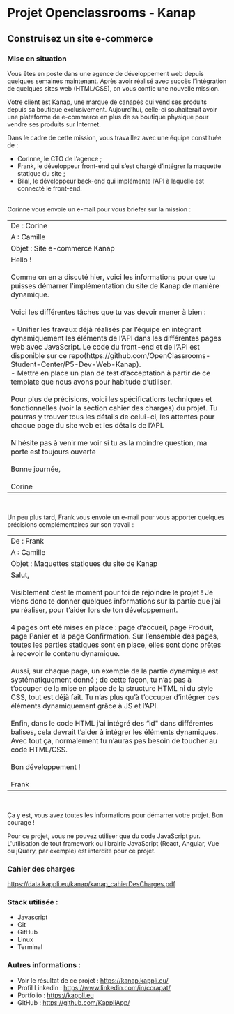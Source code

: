 # Projet Openclassrooms - Kanap
## Construisez un site e-commerce

### Mise en situation

Vous êtes en poste dans une agence de développement web depuis quelques semaines maintenant. Après avoir réalisé avec succès l’intégration de quelques sites web (HTML/CSS), on vous confie une nouvelle mission.</br>

Votre client est Kanap, une marque de canapés qui vend ses produits depuis sa boutique exclusivement. Aujourd’hui, celle-ci souhaiterait avoir une plateforme de e-commerce en plus de sa boutique physique pour vendre ses produits sur Internet.</br>

Dans le cadre de cette mission, vous travaillez avec une équipe constituée de : 
- Corinne, le CTO de l’agence ;
- Frank, le développeur front-end qui s’est chargé d’intégrer la maquette statique du site ;
- Bilal, le développeur back-end qui implémente l’API à laquelle est connecté le front-end.</br></br>

Corinne vous envoie un e-mail pour vous briefer sur la mission :</br>

<table>
    <tr>
        <td>
            De : Corine
        </td>
    </tr>
    <tr>
        <td>
            A : Camille
        </td>
    </tr>
    <tr>
        <td>
            Objet : Site e-commerce Kanap
        </td>
    </tr>
    <tr>
        <td>
            Hello ! </br></br>
            Comme on en a discuté hier, voici les informations pour que tu puisses démarrer l’implémentation du site de Kanap de manière dynamique. </br></br>
            Voici les différentes tâches que tu vas devoir mener à bien :</br></br>
            - Unifier les travaux déjà réalisés par l’équipe en intégrant dynamiquement les éléments de l’API dans les différentes pages web avec JavaScript. Le code du front-end et de l’API est disponible sur ce repo(https://github.com/OpenClassrooms-Student-Center/P5-Dev-Web-Kanap). </br>
            - Mettre en place un plan de test d’acceptation à partir de ce template que nous avons pour habitude d’utiliser. </br></br>
            Pour plus de précisions, voici les spécifications techniques et fonctionnelles (voir la section cahier des charges) du projet. Tu pourras y trouver tous les détails de celui-ci, les attentes pour chaque page du site web et les détails de l’API. </br></br>
            N'hésite pas à venir me voir si tu as la moindre question, ma porte est toujours ouverte </br></br>
            Bonne journée,</br></br>
            Corine
        </td>
    </tr>
</table>
</br>

Un peu plus tard, Frank vous envoie un e-mail pour vous apporter quelques précisions complémentaires sur son travail :</br>

<table>
    <tr>
        <td>
            De : Frank
        </td>
    </tr>
    <tr>
        <td>
            A : Camille
        </td>
    </tr>
    <tr>
        <td>
            Objet : Maquettes statiques du site de Kanap
        </td>
    </tr>
    <tr>
        <td>
            Salut,</br></br>
            Visiblement c’est le moment pour toi de rejoindre le projet ! Je viens donc te donner quelques informations sur la partie que j’ai pu réaliser, pour t’aider lors de ton développement. </br></br>
            4 pages ont été mises en place : page d’accueil, page Produit, page Panier et la page Confirmation. Sur l’ensemble des pages, toutes les parties statiques sont en place, elles sont donc prêtes à recevoir le contenu dynamique.</br></br>
            Aussi, sur chaque page, un exemple de la partie dynamique est systématiquement donné ; de cette façon, tu n’as pas à t’occuper de la mise en place de la structure HTML ni du style CSS, tout est déjà fait. Tu n’as plus qu’à t’occuper d’intégrer ces éléments dynamiquement grâce à JS et l’API.</br></br>
            Enfin, dans le code HTML j’ai intégré des “id" dans différentes balises, cela devrait t’aider à intégrer les éléments dynamiques. Avec tout ça, normalement tu n’auras pas besoin de toucher au code HTML/CSS.</br></br>
            Bon développement !</br></br>
            Frank
        </td>
    </tr>
</table>
</br>

Ça y est, vous avez toutes les informations pour démarrer votre projet. Bon courage !

Pour ce projet, vous ne pouvez utiliser que du code JavaScript pur. L'utilisation de tout framework ou librairie JavaScript (React, Angular, Vue ou jQuery, par exemple) est interdite pour ce projet.</br>

### Cahier des charges 

https://data.kappli.eu/kanap/kanap_cahierDesCharges.pdf

### Stack utilisée :
- Javascript
- Git
- GitHub
- Linux
- Terminal

### Autres informations :
- Voir le résultat de ce projet : https://kanap.kappli.eu/
- Profil Linkedin : https://www.linkedin.com/in/ccrapat/
- Portfolio : https://kappli.eu
- GitHub : https://github.com/KappliApp/
